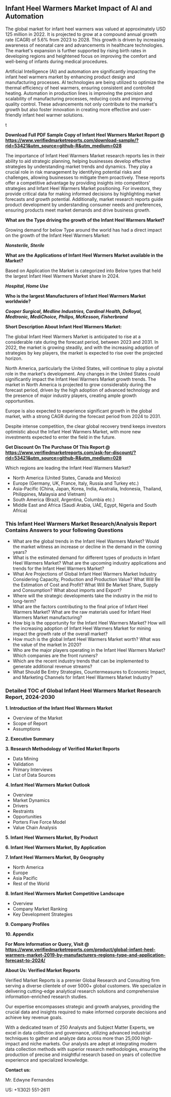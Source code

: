<h2>Infant Heel Warmers Market Impact of AI and Automation</h2><p>The global market for infant heel warmers was valued at approximately USD 125 million in 2022. It is projected to grow at a compound annual growth rate (CAGR) of 5.6% from 2023 to 2028. This growth is driven by increasing awareness of neonatal care and advancements in healthcare technologies. The market's expansion is further supported by rising birth rates in developing regions and heightened focus on improving the comfort and well-being of infants during medical procedures.</p><p>Artificial Intelligence (AI) and automation are significantly impacting the infant heel warmers market by enhancing product design and manufacturing processes. AI technologies are being utilized to optimize the thermal efficiency of heel warmers, ensuring consistent and controlled heating. Automation in production lines is improving the precision and scalability of manufacturing processes, reducing costs and improving quality control. These advancements not only contribute to the market's growth but also foster innovation in creating more effective and user-friendly infant heel warmer solutions.</p>t</p><p id="" class=""><strong>Download Full PDF Sample Copy of Infant Heel Warmers Market Report @ <a href="https://www.verifiedmarketreports.com/download-sample/?rid=53421&utm_source=github-R&utm_medium=028" target="_blank">https://www.verifiedmarketreports.com/download-sample/?rid=53421&utm_source=github-R&utm_medium=028</a></strong></p><p>The importance of&nbsp;Infant Heel Warmers Market research reports lies in their ability to aid strategic planning, helping businesses develop effective strategies by understanding market trends and dynamics. They play a crucial role in risk management by identifying potential risks and challenges, allowing businesses to mitigate them proactively. These reports offer a competitive advantage by providing insights into competitors' strategies and Infant Heel Warmers Market positioning. For investors, they provide critical data for making informed decisions by highlighting market forecasts and growth potential. Additionally, market research reports guide product development by understanding consumer needs and preferences, ensuring products meet market demands and drive business growth.</p><p><strong>What are the&nbsp;Type driving the growth of the Infant Heel Warmers Market?</strong></p><p id="" class="">Growing demand for below Type around the world has had a direct impact on the growth of the Infant Heel Warmers Market:</p><em><strong>Nonsterile, Sterile</strong></em></p><strong>What are the&nbsp;Applications&nbsp;of Infant Heel Warmers Market available in the Market?</strong></p><p id="" class="">Based on Application the Market is categorized into Below types that held the largest Infant Heel Warmers Market share In 2024.</p><em><strong>Hospital, Home Use</strong></em></p><strong>Who is the largest Manufacturers of Infant Heel Warmers Market worldwide?</strong></p><p><em><strong>Cooper Surgical, Medline Industries, Cardinal Health, DeRoyal, Medtronic, MediChoice, Philips, McKesson, Fisherbrand</strong></em></p><p id="" class=""><strong>Short Description About Infant Heel Warmers Market:</strong></p><p>The global Infant Heel Warmers Market is anticipated to rise at a considerable rate during the forecast period, between 2023 and 2031. In 2022, the market is growing steadily, and with the increasing adoption of strategies by key players, the market is expected to rise over the projected horizon.</p><p>North America, particularly the United States, will continue to play a pivotal role in the market's development. Any changes in the United States could significantly impact the Infant Heel Warmers Market growth trends. The market in North America is projected to grow considerably during the forecast period, driven by the high adoption of advanced technology and the presence of major industry players, creating ample growth opportunities.</p><p>Europe is also expected to experience significant growth in the global market, with a strong CAGR during the forecast period from 2024 to 2031.</p><p>Despite intense competition, the clear global recovery trend keeps investors optimistic about the Infant Heel Warmers Market, with more new investments expected to enter the field in the future.</p><p id="" class=""><strong>Get Discount On The Purchase Of This Report @ <a href="https://www.verifiedmarketreports.com/ask-for-discount/?rid=53421&utm_source=github-R&utm_medium=028" target="_blank">https://www.verifiedmarketreports.com/ask-for-discount/?rid=53421&utm_source=github-R&utm_medium=028</a></strong></p>Which regions are leading the Infant Heel Warmers Market?</p><ul><li>North America (United States, Canada and Mexico)</li><li>Europe (Germany, UK, France, Italy, Russia and Turkey etc.)</li><li>Asia-Pacific (China, Japan, Korea, India, Australia, Indonesia, Thailand, Philippines, Malaysia and Vietnam)</li><li>South America (Brazil, Argentina, Columbia etc.)</li><li>Middle East and Africa (Saudi Arabia, UAE, Egypt, Nigeria and South Africa)</li></ul><h3 id="" class="">This Infant Heel Warmers Market Research/Analysis Report Contains Answers to your following Questions</h3><ul><li>What are the global trends in the Infant Heel Warmers Market? Would the market witness an increase or decline in the demand in the coming years?</li><li>What is the estimated demand for different types of products in Infant Heel Warmers Market? What are the upcoming industry applications and trends for the Infant Heel Warmers Market?</li><li>What Are Projections of Global Infant Heel Warmers Market Industry Considering Capacity, Production and Production Value? What Will Be the Estimation of Cost and Profit? What Will Be Market Share, Supply and Consumption? What about imports and Export?</li><li>Where will the strategic developments take the industry in the mid to long-term?</li><li>What are the factors contributing to the final price of Infant Heel Warmers Market? What are the raw materials used for Infant Heel Warmers Market manufacturing?</li><li>How big is the opportunity for the Infant Heel Warmers Market? How will the increasing adoption of Infant Heel Warmers Market for mining impact the growth rate of the overall market?</li><li>How much is the global Infant Heel Warmers Market worth? What was the value of the market In 2020?</li><li>Who are the major players operating in the Infant Heel Warmers Market? Which companies are the front runners?</li><li>Which are the recent industry trends that can be implemented to generate additional revenue streams?</li><li>What Should Be Entry Strategies, Countermeasures to Economic Impact, and Marketing Channels for Infant Heel Warmers Market Industry?</li></ul><h3 id="" class="">Detailed TOC of Global Infant Heel Warmers Market Research Report, 2024-2030</h3><p id="" class=""><strong>1. Introduction of the Infant Heel Warmers Market</strong></p><ul><li>Overview of the Market</li><li>Scope of Report</li><li>Assumptions</li></ul><p id="" class=""><strong>2. Executive Summary</strong></p><p id="" class=""><strong>3. Research Methodology of Verified Market Reports</strong></p><ul><li>Data Mining</li><li>Validation</li><li>Primary Interviews</li><li>List of Data Sources</li></ul><p id="" class=""><strong>4. Infant Heel Warmers Market Outlook</strong></p><ul><li>Overview</li><li>Market Dynamics</li><li>Drivers</li><li>Restraints</li><li>Opportunities</li><li>Porters Five Force Model</li><li>Value Chain Analysis</li></ul><p id="" class=""><strong>5. Infant Heel Warmers Market, By Product</strong></p><p id="" class=""><strong>6. Infant Heel Warmers Market, By Application</strong></p><p id="" class=""><strong>7. Infant Heel Warmers Market, By Geography</strong></p><ul><li>North America</li><li>Europe</li><li>Asia Pacific</li><li>Rest of the World</li></ul><p id="" class=""><strong>8. Infant Heel Warmers Market Competitive Landscape</strong></p><ul><li>Overview</li><li>Company Market Ranking</li><li>Key Development Strategies</li></ul><p id="" class=""><strong>9. Company Profiles</strong></p><p id="" class=""><strong>10. Appendix</strong></p><p id="" class=""><strong>For More Information or Query, Visit @ <a href="https://www.verifiedmarketreports.com/product/global-infant-heel-warmers-market-2019-by-manufacturers-regions-type-and-application-forecast-to-2024/" target="_blank">https://www.verifiedmarketreports.com/product/global-infant-heel-warmers-market-2019-by-manufacturers-regions-type-and-application-forecast-to-2024/</a></strong></p><p id="" class=""><strong>About Us: Verified Market Reports</strong></p><p id="" class="">Verified Market Reports is a premier Global Research and Consulting firm serving a diverse clientele of over 5000+ global customers. We specialize in delivering cutting-edge analytical research solutions and comprehensive information-enriched research studies.</p><p id="" class="">Our expertise encompasses strategic and growth analyses, providing the crucial data and insights required to make informed corporate decisions and achieve key revenue goals.</p><p id="" class="">With a dedicated team of 250 Analysts and Subject Matter Experts, we excel in data collection and governance, utilizing advanced industrial techniques to gather and analyze data across more than 25,000 high-impact and niche markets. Our analysts are adept at integrating modern data collection methods with superior research methodologies, ensuring the production of precise and insightful research based on years of collective experience and specialized knowledge.</p><p id="" class=""><strong>Contact us:</strong></p><p id="" class="">Mr. Edwyne Fernandes</p><p id="" class="">US: +1(302) 551-2611</p>